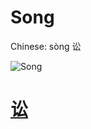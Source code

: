 # Song

Chinese: sòng 讼

![Song](https://88o.io/wp-content/uploads/2018/09/06-e8aebcsong.jpg)

# [讼](./e8aebcsong_cn.md)
